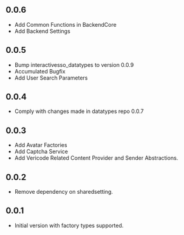 ## 0.0.6

- Add Common Functions in BackendCore
- Add Backend Settings

## 0.0.5

- Bump interactivesso_datatypes to version 0.0.9
- Accumulated Bugfix
- Add User Search Parameters

## 0.0.4

- Comply with changes made in datatypes repo 0.0.7

## 0.0.3

- Add Avatar Factories
- Add Captcha Service
- Add Vericode Related Content Provider and Sender Abstractions.

## 0.0.2

- Remove dependency on sharedsetting.

## 0.0.1

- Initial version with factory types supported.
